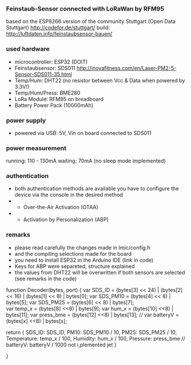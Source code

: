 ### Feinstaub-Sensor connected with LoRaWan by RFM95
 based on the ESP8266 version of the community Stuttgart (Open Data Stuttgart)
http://codefor.de/stuttgart/  build: http://luftdaten.info/feinstaubsensor-bauen/

### used hardware
* microcontroller:	ESP32 (DOIT)
* Feinstaubsensor:	SDS011		http://inovafitness.com/en/Laser-PM2-5-Sensor-SDS011-35.html
* Temp/Hum:			DHT22 (no resistor between Vcc & Data when powered by 3.3V!)
* Temp/Hum/Press:	BME280
* LoRa Module:		RFM95 on breadboard
* Battery			Power Pack (10000mAh)

### power supply
* powered via USB: 5V, Vin on board connected to SDS011 

### power measurement
running:  110 - 130mA
waiting:   70mA  (no sleep mode implemented)

### authentication
* both authentication methods are available
  you have to configure the device via the console in the desired method
* - Over-the-Air Activation (OTAA)
* - Activation by Personalization (ABP)

### remarks
* please read carefully the changes made in lmic/config.h
* and the compiling selections made for the board
* you need to install ESP32 in the Arduino IDE (link in code)
* Keys for ABP were separeted, structure explained
* the values from DHT22 will be overwritten if both sensors are selected (see remarks in the code)

function Decoder(bytes, port) {
  var SDS_ID      = (bytes[3] << 24) | (bytes[2] << 16) | (bytes[1] << 8) | bytes[0];
  var SDS_PM10    = (bytes[4] << 8)  | bytes[5];
  var SDS_PM25    = (bytes[6] << 8)  | bytes[7];  
  var temp_x      = (bytes[8] <<8)   | bytes[9];
  var hum_x       = (bytes[10] <<8)  | bytes[11];
  var press_bme   = (bytes[12] <<8)  | bytes[13];
//  var batteryV    = (bytes[x] <<8) | bytes[x];
  
  return {
    SDS_ID:       SDS_ID,
	PM10:         SDS_PM10 / 10,
	PM25:         SDS_PM25 / 10,
    Temperature:  temp_x / 100,
    Humidity:     hum_x / 100,
    Pressure:     press_bme
//  batteryV:  batteryV / 1000         not i,plemented jet
  }
  
}
